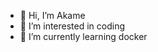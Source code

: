 - 👋 Hi, I’m Akame
- 👀 I’m interested in coding
- 🌱 I’m currently learning docker
  

<!---
AkameTanker/AkameTanker is a ✨ special ✨ repository because its `README.md` (this file) appears on your GitHub profile.
You can click the Preview link to take a look at your changes.
--->
